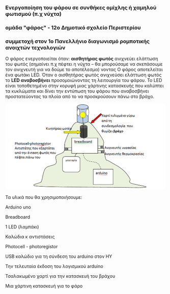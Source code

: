 ### Ενεργοποίηση του φάρου σε συνθήκες ομίχλης ή χαμηλού φωτισμού (π.χ νύχτα) 
### ομάδα "φάρος" - 12ο Δημοτικό σχολείο Περιστερίου
### συμμετοχή στον 1ο Πανελλήνιο διαγωνισμό ρομποτικής ανοιχτών τεχνολογιών     

Ο φάρος ενεργοποιείται όταν:
**αισθητήρας φωτός** ανιχνεύει ελάττωση του φωτός (σημαίνει π.χ πέφτει η νύχτα – θα μπορούσαμε να σκεπάσουμε τον ανιχνευτή για να δούμε το αποτέλεσμα)
νοντας 
Ο φάρος αποτελείται  ένα φωτάκι LED.  Όταν ο αισθητήρας φωτός ανιχνεύσει ελάττωση φωτός το **LED αναβοσβήνει** προσομοιώνοντας τη λειτουργία του φάρου.   Το LED  είναι τοποθετημένο στην κορυφή μιας χάρτινης  κατασκευής που καλύπτει τα κυκλώματα και δίνει την εντύπωση του φάρου που  αναβοσβήνει προστατεύοντας τα πλοία από το να προσκρούσουν πάνω στο βράχο.

![μοντέλο του φάρου](/assets/images/faros.png)

Τα υλικά που θα χρησιμοποιήσουμε: 

Arduino uno

Breadboard

1  LED (λαμπάκι)

Καλώδια κ αντιστάσεις

Photocell - photoregistor

USB καλώδιο για τη σύνδεση του arduino στον ΗΥ

Την τελευταία έκδοση του λογισμικού arduino

Τσαλακωμένο χαρτί για την κατασκευή του βράχου

Μια χάρτινη κατασκευή για το φάρο


